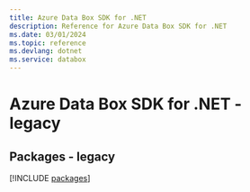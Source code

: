 ```yaml
---
title: Azure Data Box SDK for .NET
description: Reference for Azure Data Box SDK for .NET
ms.date: 03/01/2024
ms.topic: reference
ms.devlang: dotnet
ms.service: databox
---
```

# Azure Data Box SDK for .NET - legacy
## Packages - legacy
[!INCLUDE [packages](data-box-index.md)]